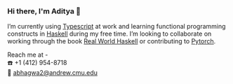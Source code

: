 ### Hi there, I'm Aditya 👋

I’m currently using [Typescript](https://www.typescriptlang.org/) at work and learning functional programming constructs in [Haskell](https://www.haskell.org/) during my free time. I’m looking to collaborate on working through the book [Real World Haskell](http://book.realworldhaskell.org/) or contributing to [Pytorch](https://github.com/pytorch/pytorch).

Reach me at - </br>
:phone: +1 (412) 954-8718 </br>
:email: abhagwa2@andrew.cmu.edu
